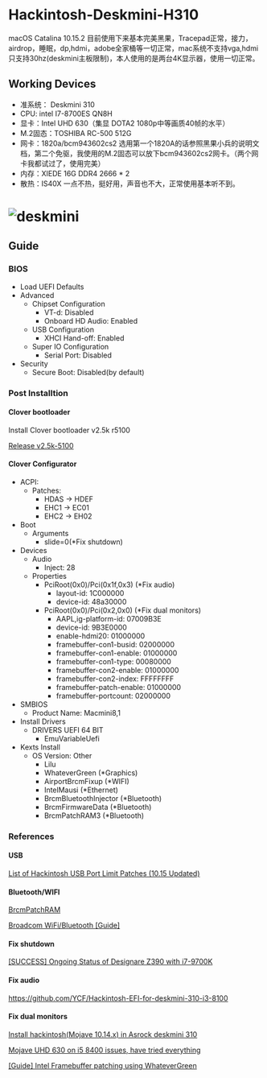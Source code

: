# Hackintosh-Deskmini-H310

macOS Catalina 10.15.2 目前使用下来基本完美黑果，Tracepad正常，接力，airdrop，睡眠，dp,hdmi，adobe全家桶等一切正常，mac系统不支持vga,hdmi只支持30hz(deskmini主板限制)，本人使用的是两台4K显示器，使用一切正常。

## Working Devices
- 准系统： Deskmini 310 
- CPU: intel I7-8700ES QN8H 
- 显卡：Intel UHD 630（集显 DOTA2 1080p中等画质40帧的水平）
- M.2固态：TOSHIBA RC-500 512G
- 网卡：1820a/bcm943602cs2 选用第一个1820A的话参照黑果小兵的说明文档，第二个免驱，我使用的M.2固态可以放下bcm943602cs2网卡。（两个网卡我都试过了，使用完美）
- 内存：XIEDE 16G DDR4 2666 * 2 
- 散热：IS40X 一点不热，挺好用，声音也不大，正常使用基本听不到。

![deskmini](https://i.loli.net/2020/02/10/oN6R1at4DrZ3sxw.png)
=======

## Guide

### BIOS

* Load UEFI Defaults
* Advanced
  * Chipset Configuration
    * VT-d: Disabled
    * Onboard HD Audio: Enabled
  * USB Configuration
    * XHCI Hand-off: Enabled
  * Super IO Configuration
    * Serial Port: Disabled
* Security
  * Secure Boot: Disabled(by default)

### Post Installtion

#### Clover bootloader

Install Clover bootloader v2.5k r5100

[Release v2.5k-5100](https://github.com/CloverHackyColor/CloverBootloader/releases/tag/5100)

#### Clover Configurator

* ACPI:
  * Patches:
    * HDAS -> HDEF
    * EHC1 -> EC01
    * EHC2 -> EH02
* Boot
  * Arguments
    * slide=0(*Fix shutdown)
* Devices
  * Audio
    * Inject: 28
  * Properties
    * PciRoot(0x0)/Pci(0x1f,0x3) (*Fix audio)
      * layout-id: 1C000000
      * device-id: 48a30000
    * PciRoot(0x0)/Pci(0x2,0x0) (*Fix dual monitors)
      * AAPL,ig-platform-id: 07009B3E
      * device-id: 9B3E0000
      * enable-hdmi20: 01000000
      * framebuffer-con1-busid: 02000000
      * framebuffer-con1-enable: 01000000
      * framebuffer-con1-type: 00080000
      * framebuffer-con2-enable: 01000000
      * framebuffer-con2-index: FFFFFFFF
      * framebuffer-patch-enable: 01000000
      * framebuffer-portcount: 02000000
* SMBIOS
  * Product Name: Macmini8,1
* Install Drivers
  * DRIVERS UEFI 64 BIT
    * EmuVariableUefi
* Kexts Install
  * OS Version: Other
    * Lilu
    * WhateverGreen (*Graphics)
    * AirportBrcmFixup (*WIFI)
    * IntelMausi (*Ethernet)
    * BrcmBluetoothInjector (*Bluetooth)
    * BrcmFirmwareData (*Bluetooth)
    * BrcmPatchRAM3 (*Bluetooth)

### References

#### USB

[List of Hackintosh USB Port Limit Patches (10.15 Updated)](https://hackintosher.com/forums/thread/list-of-hackintosh-usb-port-limit-patches-10-14-updated.467/)

#### Bluetooth/WIFI

[BrcmPatchRAM](https://github.com/acidanthera/BrcmPatchRAM)

[Broadcom WiFi/Bluetooth [Guide]](https://www.tonymacx86.com/threads/broadcom-wifi-bluetooth-guide.242423)

#### Fix shutdown

[[SUCCESS] Ongoing Status of Designare Z390 with i7-9700K](https://www.tonymacx86.com/threads/success-ongoing-status-of-designare-z390-with-i7-9700k.266065/)

#### Fix audio

https://github.com/YCF/Hackintosh-EFI-for-deskmini-310-i3-8100

#### Fix dual monitors

[Install hackintosh(Mojave 10.14.x) in Asrock deskmini 310](https://github.com/liminghuang/asrock_deskmini310_hackintosh)

[Mojave UHD 630 on i5 8400 issues, have tried everything](https://www.tonymacx86.com/threads/mojave-uhd-630-on-i5-8400-issues-have-tried-everything.269368/page-3#post-1889723)

[[Guide] Intel Framebuffer patching using WhateverGreen](https://www.tonymacx86.com/threads/guide-intel-framebuffer-patching-using-whatevergreen.256490/post-1856330)
